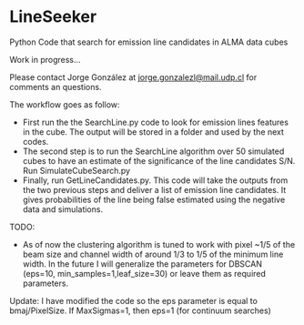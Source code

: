 # LineSeeker
Python Code that search for emission line candidates in ALMA data cubes

Work in progress...

Please contact Jorge González at jorge.gonzalezl@mail.udp.cl for comments an questions.

The workflow goes as follow: 

- First run the the SearchLine.py code to look for emission lines features in the cube. The output will be stored in a folder and used by the next codes.
- The second step is to run the SearchLine algorithm over 50 simulated cubes to have an estimate of the significance of the line candidates S/N. Run SimulateCubeSearch.py
- Finally, run GetLineCandidates.py. This code will take the outputs from the two previous steps and deliver a list of emission line candidates. It gives probabilities of the line being false estimated using the negative data and simulations. 


TODO:
- As of now the clustering algorithm is tuned to work with pixel ~1/5 of the beam size and channel width of around 1/3 to 1/5 of the minimum line width. In the future I will generalize the parameters for DBSCAN (eps=10, min_samples=1,leaf_size=30) or leave them as required parameters.

Update: I have modified the code so the eps parameter is equal to bmaj/PixelSize. If MaxSigmas=1, then eps=1 (for continuum searches)
